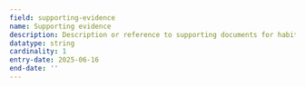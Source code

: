 ```yaml
---
field: supporting-evidence
name: Supporting evidence
description: Description or reference to supporting documents for habitat loss or degradation evidence
datatype: string
cardinality: 1
entry-date: 2025-06-16
end-date: ''
---
```

